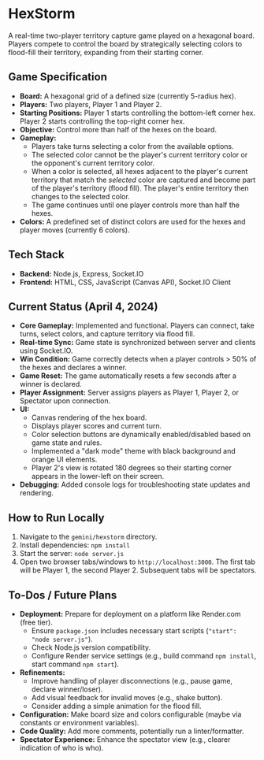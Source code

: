 # HexStorm

A real-time two-player territory capture game played on a hexagonal board. Players compete to control the board by strategically selecting colors to flood-fill their territory, expanding from their starting corner.

## Game Specification

*   **Board:** A hexagonal grid of a defined size (currently 5-radius hex).
*   **Players:** Two players, Player 1 and Player 2.
*   **Starting Positions:** Player 1 starts controlling the bottom-left corner hex. Player 2 starts controlling the top-right corner hex.
*   **Objective:** Control more than half of the hexes on the board.
*   **Gameplay:**
    *   Players take turns selecting a color from the available options.
    *   The selected color cannot be the player's current territory color or the opponent's current territory color.
    *   When a color is selected, all hexes adjacent to the player's current territory that match the *selected* color are captured and become part of the player's territory (flood fill). The player's entire territory then changes to the selected color.
    *   The game continues until one player controls more than half the hexes.
*   **Colors:** A predefined set of distinct colors are used for the hexes and player moves (currently 6 colors).

## Tech Stack

*   **Backend:** Node.js, Express, Socket.IO
*   **Frontend:** HTML, CSS, JavaScript (Canvas API), Socket.IO Client

## Current Status (April 4, 2024)

*   **Core Gameplay:** Implemented and functional. Players can connect, take turns, select colors, and capture territory via flood fill.
*   **Real-time Sync:** Game state is synchronized between server and clients using Socket.IO.
*   **Win Condition:** Game correctly detects when a player controls > 50% of the hexes and declares a winner.
*   **Game Reset:** The game automatically resets a few seconds after a winner is declared.
*   **Player Assignment:** Server assigns players as Player 1, Player 2, or Spectator upon connection.
*   **UI:**
    *   Canvas rendering of the hex board.
    *   Displays player scores and current turn.
    *   Color selection buttons are dynamically enabled/disabled based on game state and rules.
    *   Implemented a "dark mode" theme with black background and orange UI elements.
    *   Player 2's view is rotated 180 degrees so their starting corner appears in the lower-left on their screen.
*   **Debugging:** Added console logs for troubleshooting state updates and rendering.

## How to Run Locally

1.  Navigate to the `gemini/hexstorm` directory.
2.  Install dependencies: `npm install`
3.  Start the server: `node server.js`
4.  Open two browser tabs/windows to `http://localhost:3000`. The first tab will be Player 1, the second Player 2. Subsequent tabs will be spectators.

## To-Dos / Future Plans

*   **Deployment:** Prepare for deployment on a platform like Render.com (free tier).
    *   Ensure `package.json` includes necessary start scripts (`"start": "node server.js"`).
    *   Check Node.js version compatibility.
    *   Configure Render service settings (e.g., build command `npm install`, start command `npm start`).
*   **Refinements:**
    *   Improve handling of player disconnections (e.g., pause game, declare winner/loser).
    *   Add visual feedback for invalid moves (e.g., shake button).
    *   Consider adding a simple animation for the flood fill.
*   **Configuration:** Make board size and colors configurable (maybe via constants or environment variables).
*   **Code Quality:** Add more comments, potentially run a linter/formatter.
*   **Spectator Experience:** Enhance the spectator view (e.g., clearer indication of who is who).

